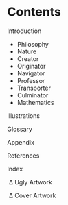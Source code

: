 # Contents
  Introduction
  
  - Philosophy
  - Nature
  - Creator
  - Originator
  - Navigator
  - Professor
  - Transporter
  - Culminator
  - Mathematics
  
  Illustrations
  
  Glossary
  
  Appendix
  
  References
  
  Index
  
  ∆ Ugly Artwork
  
  ∆ Cover Artwork
